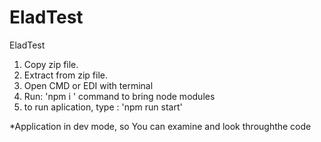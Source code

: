 # EladTest
EladTest

1.  Copy zip file.
2.  Extract from zip file.
3.  Open CMD or EDI with terminal 
4.  Run: 'npm i ' command to bring node modules
5.  to run aplication, type : 'npm run start'


*Application in dev mode, so You can examine and look throughthe code
